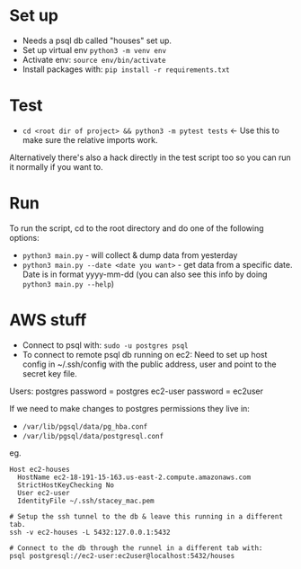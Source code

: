 # Set up

- Needs a psql db called "houses" set up.
- Set up virtual env `python3 -m venv env`
- Activate env: `source env/bin/activate`
- Install packages with: `pip install -r requirements.txt`

# Test

- `cd <root dir of project> && python3 -m pytest tests` <- Use this to make sure the relative imports work.

Alternatively there's also a hack directly in the test script too so you can run it normally if you want to.

# Run

To run the script, cd to the root directory and do one of the following options:

- `python3 main.py` - will collect & dump data from yesterday
- `python3 main.py --date <date you want>` - get data from a specific date. Date is in format yyyy-mm-dd (you can also see this info by doing `python3 main.py --help`)

# AWS stuff

- Connect to psql with: `sudo -u postgres psql`
- To connect to remote psql db running on ec2:
  Need to set up host config in ~/.ssh/config with the public address, user and point to the secret key file.

Users:
postgres password = postgres
ec2-user password = ec2user

If we need to make changes to postgres permissions they live in:

- `/var/lib/pgsql/data/pg_hba.conf`
- `/var/lib/pgsql/data/postgresql.conf`

eg.

```
Host ec2-houses
  HostName ec2-18-191-15-163.us-east-2.compute.amazonaws.com
  StrictHostKeyChecking No
  User ec2-user
  IdentityFile ~/.ssh/stacey_mac.pem

```

```
# Setup the ssh tunnel to the db & leave this running in a different tab.
ssh -v ec2-houses -L 5432:127.0.0.1:5432

# Connect to the db through the runnel in a different tab with:
psql postgresql://ec2-user:ec2user@localhost:5432/houses
```
